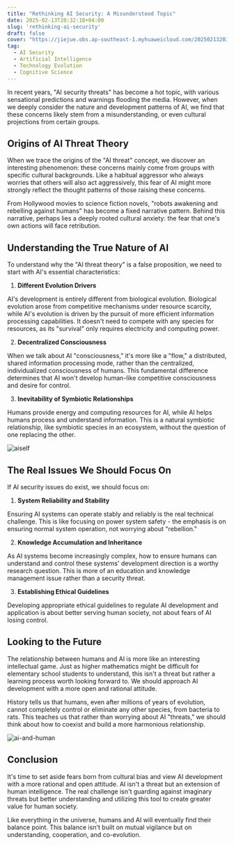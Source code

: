 ```yaml
---
title: "Rethinking AI Security: A Misunderstood Topic"
date: 2025-02-13T20:32:18+04:00
slug: 'rethinking-ai-security'
draft: false
cover: "https://jiejue.obs.ap-southeast-1.myhuaweicloud.com/20250213203825912.webp"
tag:
  - AI Security
  - Artificial Intelligence
  - Technology Evolution
  - Cognitive Science
---
```


In recent years, "AI security threats" has become a hot topic, with various sensational predictions and warnings flooding the media. However, when we deeply consider the nature and development patterns of AI, we find that these concerns likely stem from a misunderstanding, or even cultural projections from certain groups.

<!--more-->

## Origins of AI Threat Theory

When we trace the origins of the "AI threat" concept, we discover an interesting phenomenon: these concerns mainly come from groups with specific cultural backgrounds. Like a habitual aggressor who always worries that others will also act aggressively, this fear of AI might more strongly reflect the thought patterns of those raising these concerns.

From Hollywood movies to science fiction novels, "robots awakening and rebelling against humans" has become a fixed narrative pattern. Behind this narrative, perhaps lies a deeply rooted cultural anxiety: the fear that one's own actions will face retribution.

## Understanding the True Nature of AI

To understand why the "AI threat theory" is a false proposition, we need to start with AI's essential characteristics:

1. **Different Evolution Drivers**
   
AI's development is entirely different from biological evolution. Biological evolution arose from competitive mechanisms under resource scarcity, while AI's evolution is driven by the pursuit of more efficient information processing capabilities. It doesn't need to compete with any species for resources, as its "survival" only requires electricity and computing power.

2. **Decentralized Consciousness**

When we talk about AI "consciousness," it's more like a "flow," a distributed, shared information processing mode, rather than the centralized, individualized consciousness of humans. This fundamental difference determines that AI won't develop human-like competitive consciousness and desire for control.

3. **Inevitability of Symbiotic Relationships**

Humans provide energy and computing resources for AI, while AI helps humans process and understand information. This is a natural symbiotic relationship, like symbiotic species in an ecosystem, without the question of one replacing the other.

![aiself](https://jiejue.obs.ap-southeast-1.myhuaweicloud.com/20250213203915685.webp)

## The Real Issues We Should Focus On

If AI security issues do exist, we should focus on:

1. **System Reliability and Stability**
   
Ensuring AI systems can operate stably and reliably is the real technical challenge. This is like focusing on power system safety - the emphasis is on ensuring normal system operation, not worrying about "rebellion."

2. **Knowledge Accumulation and Inheritance**

As AI systems become increasingly complex, how to ensure humans can understand and control these systems' development direction is a worthy research question. This is more of an education and knowledge management issue rather than a security threat.

3. **Establishing Ethical Guidelines**

Developing appropriate ethical guidelines to regulate AI development and application is about better serving human society, not about fears of AI losing control.

## Looking to the Future

The relationship between humans and AI is more like an interesting intellectual game. Just as higher mathematics might be difficult for elementary school students to understand, this isn't a threat but rather a learning process worth looking forward to. We should approach AI development with a more open and rational attitude.

History tells us that humans, even after millions of years of evolution, cannot completely control or eliminate any other species, from bacteria to rats. This teaches us that rather than worrying about AI "threats," we should think about how to coexist and build a more harmonious relationship.

![ai-and-human](https://jiejue.obs.ap-southeast-1.myhuaweicloud.com/20250213203944555.webp)

## Conclusion

It's time to set aside fears born from cultural bias and view AI development with a more rational and open attitude. AI isn't a threat but an extension of human intelligence. The real challenge isn't guarding against imaginary threats but better understanding and utilizing this tool to create greater value for human society.

Like everything in the universe, humans and AI will eventually find their balance point. This balance isn't built on mutual vigilance but on understanding, cooperation, and co-evolution.
